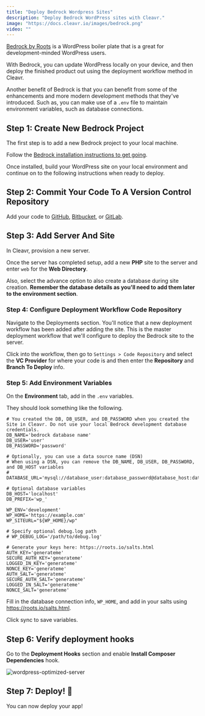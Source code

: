 ```yaml
---
title: "Deploy Bedrock Wordpress Sites"
description: "Deploy Bedrock WordPress sites with Cleavr."
image: "https://docs.cleavr.io/images/bedrock.png"
video: ""
---
```


[Bedrock by Roots](https://roots.io/bedrock/) is a WordPress boiler plate that is a great for development-minded WordPress users.

With Bedrock, you can update WordPress locally on your device, and then deploy the finished product out using the deployment workflow method in Cleavr.

Another benefit of Bedrock is that you can benefit from some of the enhancements and more modern development methods that they've introduced. Such as, you can
make use of a `.env` file to maintain environment variables, such as database connections.

## Step 1: Create New Bedrock Project

The first step is to add a new Bedrock project to your local machine.

Follow the [Bedrock installation instructions to get going](https://roots.io/docs/bedrock/master/installation/).

Once installed, build your WordPress site on your local environment and continue on to the following instructions when ready to deploy.

## Step 2: Commit Your Code To A Version Control Repository

Add your code to [GitHub](https://github.com/), [Bitbucket](https://bitbucket.org/), or [GitLab](https://gitlab.com/).

## Step 3: Add Server And Site

In Cleavr, provision a new server.

Once the server has completed setup, add a new **PHP** site to the server and enter `web` for the **Web Directory**.

Also, select the advance option to also create a database during site creation. **Remember the database details as you'll need to add them later to the environment section**.

### Step 4: Configure Deployment Workflow Code Repository

Navigate to the Deployments section. You'll notice that a new deployment workflow has been added after adding the site. This is the master deployment workflow that we'll configure to deploy the Bedrock site to the
server.

Click into the workflow, then go to `Settings > Code Repository` and select the **VC Provider** for where your code is and then enter the **Repository** and **Branch To Deploy** info.

### Step 5: Add Environment Variables

On the **Environment** tab, add in the `.env` variables.

They should look something like the following.

```
# You created the DB, DB_USER, and DB_PASSWORD when you created the Site in Cleavr. Do not use your local Bedrock development database credentials.
DB_NAME='bedrock database name'
DB_USER='user'
DB_PASSWORD='password'

# Optionally, you can use a data source name (DSN)
# When using a DSN, you can remove the DB_NAME, DB_USER, DB_PASSWORD, and DB_HOST variables
# DATABASE_URL='mysql://database_user:database_password@database_host:database_port/database_name'

# Optional database variables
DB_HOST='localhost'
DB_PREFIX='wp_'

WP_ENV='development'
WP_HOME='https://example.com'
WP_SITEURL="${WP_HOME}/wp"

# Specify optional debug.log path
# WP_DEBUG_LOG='/path/to/debug.log'

# Generate your keys here: https://roots.io/salts.html
AUTH_KEY='generateme'
SECURE_AUTH_KEY='generateme'
LOGGED_IN_KEY='generateme'
NONCE_KEY='generateme'
AUTH_SALT='generateme'
SECURE_AUTH_SALT='generateme'
LOGGED_IN_SALT='generateme'
NONCE_SALT='generateme'
```

Fill in the database connection info, `WP_HOME`, and add in your salts using https://roots.io/salts.html.

Click sync to save variables.

## Step 6: Verify deployment hooks

Go to the **Deployment Hooks** section and enable **Install Composer Dependencies** hook.

![wordpress-optimized-server](/images/wp-lb/wordplate-deployment-hooks.png)

## Step 7: Deploy! 🚀

You can now deploy your app!
